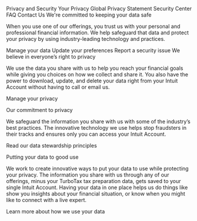 Privacy and Security
Your Privacy
Global Privacy Statement
Security Center
FAQ
Contact Us
We're committed to keeping your data safe

When you use one of our offerings, you trust us with your personal and professional financial information. We help safeguard that data and protect your privacy by using industry-leading technology and practices.

Manage your data
Update your preferences
Report a security issue
We believe in everyone’s right to privacy

We use the data you share with us to help you reach your financial goals while giving you choices on how we collect and share it. You also have the power to download, update, and delete your data right from your Intuit Account without having to call or email us.

Manage your privacy

Our commitment to privacy

We safeguard the information you share with us with some of the industry’s best practices. The innovative technology we use helps stop fraudsters in their tracks and ensures only you can access your Intuit Account.

Read our data stewardship principles

Putting your data to good use

We work to create innovative ways to put your data to use while protecting your privacy. The information you share with us through any of our offerings, minus your TurboTax tax preparation data, gets saved to your single Intuit Account. Having your data in one place helps us do things like show you insights about your financial situation, or know when you might like to connect with a live expert.

Learn more about how we use your data


